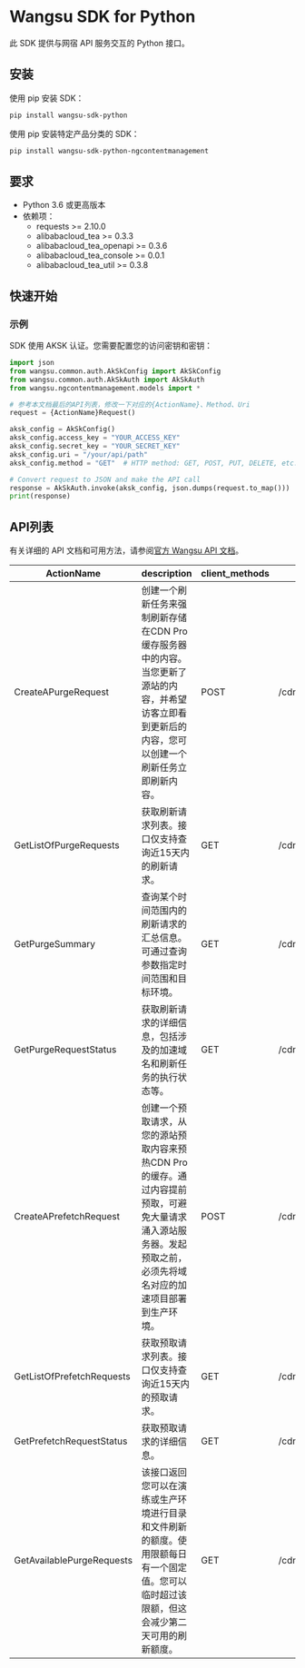 # Wangsu SDK for Python

此 SDK 提供与网宿 API 服务交互的 Python 接口。

## 安装

使用 pip 安装 SDK：

```bash
pip install wangsu-sdk-python
```
使用 pip 安装特定产品分类的 SDK：

```bash
pip install wangsu-sdk-python-ngcontentmanagement
```


## 要求

- Python 3.6 或更高版本
- 依赖项：
  - requests >= 2.10.0
  - alibabacloud_tea >= 0.3.3
  - alibabacloud_tea_openapi >= 0.3.6
  - alibabacloud_tea_console >= 0.0.1
  - alibabacloud_tea_util >= 0.3.8

## 快速开始

### 示例

SDK 使用 AKSK 认证。您需要配置您的访问密钥和密钥：

```python
import json
from wangsu.common.auth.AkSkConfig import AkSkConfig
from wangsu.common.auth.AkSkAuth import AkSkAuth
from wangsu.ngcontentmanagement.models import *

# 参考本文档最后的API列表，修改一下对应的{ActionName}、Method、Uri
request = {ActionName}Request()

aksk_config = AkSkConfig()
aksk_config.access_key = "YOUR_ACCESS_KEY"
aksk_config.secret_key = "YOUR_SECRET_KEY"
aksk_config.uri = "/your/api/path"
aksk_config.method = "GET"  # HTTP method: GET, POST, PUT, DELETE, etc.

# Convert request to JSON and make the API call
response = AkSkAuth.invoke(aksk_config, json.dumps(request.to_map()))
print(response)

```


## API列表
有关详细的 API 文档和可用方法，请参阅[官方 Wangsu API 文档](https://www.wangsu.com/document/api-doc/Overview?productType=all)。

| ActionName | description | client_methods | uri |
| --- | --- | --- | --- |
| CreateAPurgeRequest | 创建一个刷新任务来强制刷新存储在CDN Pro缓存服务器中的内容。当您更新了源站的内容，并希望访客立即看到更新后的内容，您可以创建一个刷新任务立即刷新内容。 | POST | /cdn/purges |
| GetListOfPurgeRequests | 获取刷新请求列表。接口仅支持查询近15天内的刷新请求。 | GET | /cdn/purges |
| GetPurgeSummary | 查询某个时间范围内的刷新请求的汇总信息。可通过查询参数指定时间范围和目标环境。 | GET | /cdn/purges/purgeSummary |
| GetPurgeRequestStatus | 获取刷新请求的详细信息，包括涉及的加速域名和刷新任务的执行状态等。 | GET | /cdn/purges/* |
| CreateAPrefetchRequest | 创建一个预取请求，从您的源站预取内容来预热CDN Pro的缓存。通过内容提前预取，可避免大量请求涌入源站服务器。发起预取之前，必须先将域名对应的加速项目部署到生产环境。 | POST | /cdn/prefetches |
| GetListOfPrefetchRequests | 获取预取请求列表。接口仅支持查询近15天内的预取请求。 | GET | /cdn/prefetches |
| GetPrefetchRequestStatus | 获取预取请求的详细信息。 | GET | /cdn/prefetches/* |
| GetAvailablePurgeRequests | 该接口返回您可以在演练或生产环境进行目录和文件刷新的额度。使用限额每日有一个固定值。您可以临时超过该限额，但这会减少第二天可用的刷新额度。 | GET | /cdn/purges/purgeTokens |